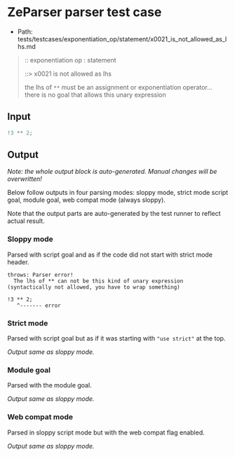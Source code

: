 # ZeParser parser test case

- Path: tests/testcases/exponentiation_op/statement/x0021_is_not_allowed_as_lhs.md

> :: exponentiation op : statement
>
> ::> x0021 is not allowed as lhs
>
> the lhs of `**` must be an assignment or exponentiation operator... there is no goal that allows this unary expression

## Input

`````js
!3 ** 2;
`````

## Output

_Note: the whole output block is auto-generated. Manual changes will be overwritten!_

Below follow outputs in four parsing modes: sloppy mode, strict mode script goal, module goal, web compat mode (always sloppy).

Note that the output parts are auto-generated by the test runner to reflect actual result.

### Sloppy mode

Parsed with script goal and as if the code did not start with strict mode header.

`````
throws: Parser error!
  The lhs of ** can not be this kind of unary expression (syntactically not allowed, you have to wrap something)

!3 ** 2;
   ^------- error
`````

### Strict mode

Parsed with script goal but as if it was starting with `"use strict"` at the top.

_Output same as sloppy mode._

### Module goal

Parsed with the module goal.

_Output same as sloppy mode._

### Web compat mode

Parsed in sloppy script mode but with the web compat flag enabled.

_Output same as sloppy mode._
